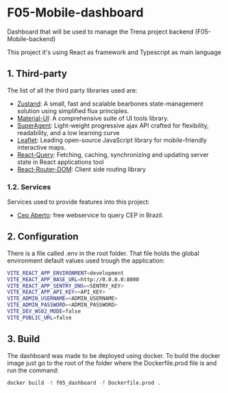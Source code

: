 # F05-Mobile-dashboard

Dashboard that will be used to manage the Trena project backend (F05-Mobile-backend) 

This project it's using React as framework and Typescript as main language

## 1. Third-party 

The list of all the third party libraries used are:

* [Zustand](https://github.com/pmndrs/zustand): A small, fast and scalable bearbones state-management solution using simplified flux principles.
* [Material-UI](https://mui.com/): A comprehensive suite of UI tools library.
* [SuperAgent](https://visionmedia.github.io/superagent/): Light-weight progressive ajax API crafted for flexibility, readability, and a low learning curve
* [Leaflet](https://leafletjs.com/index.html): Leading open-source JavaScript library for mobile-friendly interactive maps.
* [React-Query](https://react-query-v3.tanstack.com/): Fetching, caching, synchronizing and updating server state in React applications tool
* [React-Router-DOM](https://reactrouter.com/en/main): Client side routing library
 
### 1.2. Services

Services used to provide features into this project:

* [Cep Aberto](https://cepaberto.com/): free webservice to query CEP in Brazil.

## 2. Configuration

There is a file called .env in the root folder. That file holds the global environment default values used trough the application:

```bash
VITE_REACT_APP_ENVIRONMENT=development
VITE_REACT_APP_BASE_URL=http://0.0.0.0:8000
VITE_REACT_APP_SENTRY_DNS=<SENTRY_KEY>
VITE_REACT_APP_API_KEY=<API_KEY>
VITE_ADMIN_USERNAME=<ADMIN_USERNAME>
VITE_ADMIN_PASSWORD=<ADMIN_PASSWORD>
VITE_DEV_WS02_MODE=false
VITE_PUBLIC_URL=false
```

## 3. Build

The dashboard was made to be deployed using docker. To build the docker image just go to the
root of the folder where the Dockerfile.prod file is and run the command:

```bash
docker build -t f05_dashboard -f Dockerfile.prod .
```
